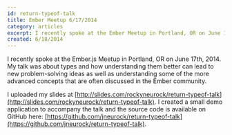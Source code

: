 ```yaml
---
id: return-typeof-talk
title: Ember Meetup 6/17/2014
category: articles
excerpt: I recently spoke at the Ember Meetup in Portland, OR on June 17th, 2014. My talk was about types and how understanding them better can lead to new problem-solving ideas as well as understanding some of the more advanced concepts that are often discussed in the Ember community.
created: 6/18/2014
---
```


I recently spoke at the Ember.js Meetup in Portland, OR on June 17th, 2014. My talk was about types and how understanding them better can lead to new problem-solving ideas as well as understanding some of the more advanced concepts that are often discussed in the Ember community.

I uploaded my slides at [http://slides.com/rockyneurock/return-typeof-talk](http://slides.com/rockyneurock/return-typeof-talk). I created a small demo application to accompany the talk and the source code is available on GitHub here: [https://github.com/jneurock/return-typeof-talk](https://github.com/jneurock/return-typeof-talk).